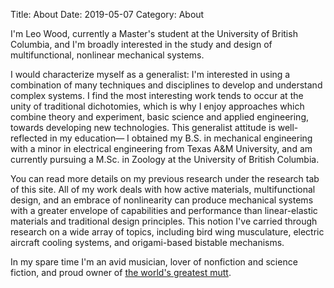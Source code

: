 Title: About
Date: 2019-05-07
Category: About

I'm Leo Wood, currently a Master's student at the University of British Columbia, and I'm broadly interested in the study and design of multifunctional, nonlinear mechanical systems. 

I would characterize myself as a generalist: I'm interested in using a combination of many techniques and disciplines to develop and understand complex systems. I find the most interesting work tends to occur at the unity of traditional dichotomies, which is why I enjoy approaches which combine theory and experiment, basic science and applied engineering, towards developing new technologies. This generalist attitude is well-reflected in my education&mdash; I obtained my B.S. in mechanical engineering with a minor in electrical engineering from Texas A&M University, and am currently pursuing a M.Sc. in Zoology at the University of British Columbia.

You can read more details on my previous research under the research tab of this site. All of my work deals with how active materials, multifunctional design, and an embrace of nonlinearity can produce mechanical systems with a greater envelope of capabilities and performance than linear-elastic materials and traditional design principles. This notion I've carried through research on a wide array of topics, including bird wing musculature, electric aircraft cooling systems, and origami-based bistable mechanisms. 

In my spare time I'm an avid musician, lover of nonfiction and science fiction, and proud owner of [the world's greatest mutt]({static}/images/Bonnie.jpg). 
